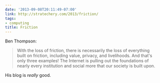 ```yaml
---
date: '2013-09-08T20:11:49-07:00'
link: http://stratechery.com/2013/friction/
tags:
- computing
title: Friction
---
```


Ben Thompson:

>With the loss of friction, there is necessarily the loss of everything built on friction, including value, privacy, and livelihoods. And that's only three examples! The Internet is pulling out the foundations of nearly every institution and social more that our society is built upon.

His blog is *really* good.
